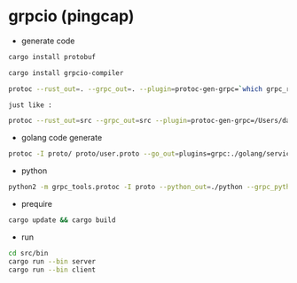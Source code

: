 # grpcio (pingcap)

*  generate code

```bash
cargo install protobuf

cargo install grpcio-compiler

protoc --rust_out=. --grpc_out=. --plugin=protoc-gen-grpc=`which grpc_rust_plugin` example.proto

just like :

protoc --rust_out=src --grpc_out=src --plugin=protoc-gen-grpc=/Users/dalong/.cargo/bin/grpc_rust_plugin proto/user.proto

```
* golang code generate

```bash
protoc -I proto/ proto/user.proto --go_out=plugins=grpc:./golang/service/proto
```

* python

```bash
python2 -m grpc_tools.protoc -I proto --python_out=./python --grpc_python_out=./python  proto/user.proto
```

*  prequire

```bash
cargo update && cargo build
```

*  run

```bash
cd src/bin
cargo run --bin server
cargo run --bin client
```